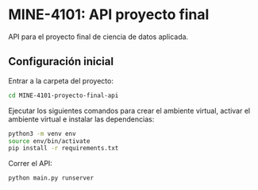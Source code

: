 # MINE-4101: API proyecto final

API para el proyecto final de ciencia de datos aplicada.

## Configuración inicial

Entrar a la carpeta del proyecto:
```bash
cd MINE-4101-proyecto-final-api
```

Ejecutar los siguientes comandos para crear el ambiente virtual, activar el ambiente virtual e instalar las dependencias:
```bash
python3 -m venv env
source env/bin/activate
pip install -r requirements.txt
```

Correr el API:
```bash
python main.py runserver
```
